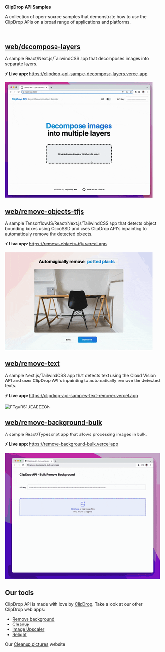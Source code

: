 **ClipDrop API Samples**

A collection of open-source samples that demonstrate how to use the ClipDrop APIs on a broad range of applications and platforms.

<br/>

## [web/decompose-layers](web/decompose-layers)

A sample React/Next.js/TailwindCSS app that decomposes images into separate layers.

**⚡️ Live app:** https://clipdrop-api-sample-decompose-layers.vercel.app

![decompose-layers](docs/decompose-web.gif)

## [web/remove-objects-tfjs](web/remove-objects-tfjs)

A sample TensorflowJS/React/Next.js/TailwindCSS app that detects object bounding boxes using CocoSSD and uses ClipDrop API's inpainting to automatically remove the detected objects.

**⚡️ Live app:** https://remove-objects-tfjs.vercel.app

![remove-objects-tfjs](docs/remove-objects-tfjs.gif)

## [web/remove-text](web/remove-text)

A sample Next.js/TailwindCSS app that detects text using the Cloud Vision API and uses ClipDrop API's inpainting to automatically remove the detected texts.

**⚡️ Live app:** https://clipdrop-api-samples-text-remover.vercel.app

![FTguR51UEAEEZGh](https://user-images.githubusercontent.com/144372/169997829-c5aa0120-7768-4b46-ba01-b09530e5c3b6.jpeg)

## [web/remove-background-bulk](web/remove-background-bulk)

A sample React/Typescript app that allows processing images in bulk.

**⚡️ Live app:** https://remove-background-bulk.vercel.app

![remove-background-bulk](docs/bulk.gif)

## Our tools

ClipDrop API is made with love by [ClipDrop](http://clipdrop.co/). 
Take a look at our other ClipDrop web apps: 
- [Remove background](https://clipdrop.co/remove-background)
- [Cleanup](https://clipdrop.co/cleanup)
- [Image Upscaler](https://clipdrop.co/image-upscaler)
- [Relight](https://clipdrop.co/relight)

Our [Cleanup.pictures](https://cleanup.pictures/) website 
